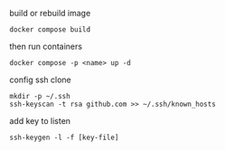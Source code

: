 build or rebuild image
```
docker compose build
```

then run containers
```
docker compose -p <name> up -d
```

config ssh clone
```
mkdir -p ~/.ssh
ssh-keyscan -t rsa github.com >> ~/.ssh/known_hosts
```
add key to listen
```
ssh-keygen -l -f [key-file]
```
